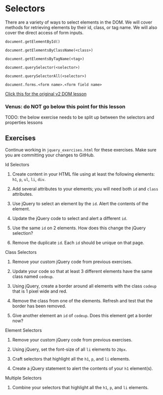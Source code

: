 # Selectors

There are a variety of ways to select elements in the DOM. We will cover methods for retrieving elements by their id, class, or tag name. We will also cover the direct access of form inputs.

`document.getElementById()`

`document.getElementsByClassName(<class>)`

`document.getElementsByTagName(<tag>)`

`document.querySelector(<selector>)`

`document.querySelectorAll(<selector>)`

`document.forms.<form name>.<form field name>`



[Click this for the original v2 DOM lesson](https://java.codeup.com/javascript-i/bom-and-dom/dom/)


### Venus: do NOT go below this point for this lesson

TODO: the below exercise needs to be split up between the selectors and properties lessons

## Exercises

Continue working in `jquery_exercises.html` for these exercises. Make sure you are committing your changes to GitHub.

Id Selectors

1. Create content in your HTML file using at least the following elements: `h1`, `p`, `ul`, `li`, `div`.

1. Add several attributes to your elements; you will need both `id` and `class` attributes.

1. Use jQuery to select an element by the `id`.  Alert the contents of the element.

1. Update the jQuery code to select and alert a different `id`.

1. Use the same `id` on 2 elements. How does this change the jQuery selection?

1. Remove the duplicate `id`.  Each `id` should be unique on that page.

Class Selectors

1. Remove your custom jQuery code from previous exercises.

1. Update your code so that at least 3 different elements have the same class named `codeup`.

1. Using jQuery, create a border around all elements with the class `codeup` that is 1 pixel wide and red.

1. Remove the class from one of the elements. Refresh and test that the border has been removed.

1. Give another element an `id` of `codeup`.  Does this element get a border now?

Element Selectors

1. Remove your custom jQuery code from previous exercises.

1. Using jQuery, set the font-size of all `li` elements to `20px`.

1. Craft selectors that highlight all the `h1`, `p`, and `li` elements.

1. Create a jQuery statement to alert the contents of your `h1` element(s).

Multiple Selectors

1. Combine your selectors that highlight all the `h1`, `p`, and `li` elements.

